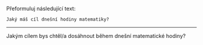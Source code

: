 Přeformuluj následující text:

```
Jaký máš cíl dnešní hodiny matematiky?
```

---

<!-- chatcmpl-749Z7srw7TlIDK37lz30PLVrDznHF -->

Jakým cílem bys chtěl/a dosáhnout během dnešní matematické hodiny?